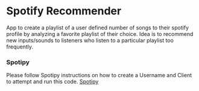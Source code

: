 # Spotify Recommender 
App to create a playlist of a user defined number of songs to their spotify profile by analyzing a favorite playlist of their choice. Idea is to recommend new inputs/sounds to listeners who listen to a particular playlist too frequently. 

### Spotipy 
Please follow Spotipy instructions on how to create a Username and Client to attempt and run this code. 
[Spotipy](https://spotipy.readthedocs.io/en/master/)